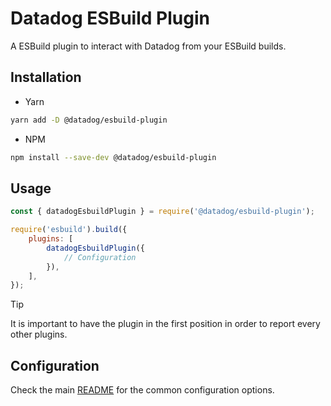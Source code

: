 # Datadog ESBuild Plugin

A ESBuild plugin to interact with Datadog from your ESBuild builds.

## Installation

-   Yarn

```bash
yarn add -D @datadog/esbuild-plugin
```

-   NPM

```bash
npm install --save-dev @datadog/esbuild-plugin
```

## Usage

```js
const { datadogEsbuildPlugin } = require('@datadog/esbuild-plugin');

require('esbuild').build({
    plugins: [
        datadogEsbuildPlugin({
            // Configuration
        }),
    ],
});
```

> [!TIP]
> It is important to have the plugin in the first position in order to report every other plugins.

## Configuration

Check the main [README](/README.md#configuration) for the common configuration options.

